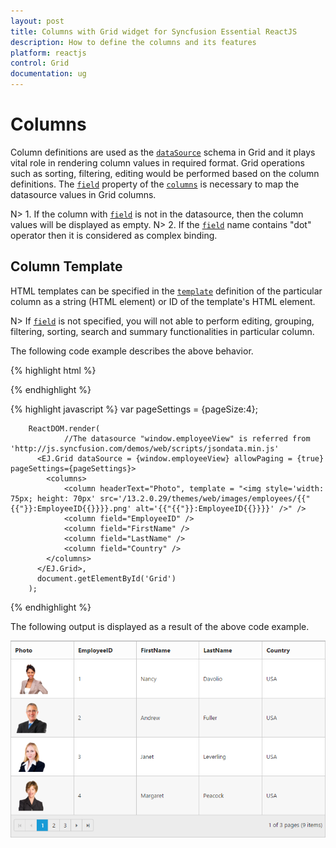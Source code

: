 ```yaml
---
layout: post
title: Columns with Grid widget for Syncfusion Essential ReactJS
description: How to define the columns and its features
platform: reactjs
control: Grid
documentation: ug
--- 
```

# Columns

Column definitions are used as the [`dataSource`](http://help.syncfusion.com/api/js/ejgrid#members:datasource "dataSource") schema in Grid and it plays vital role in rendering column values in required format. Grid operations such as sorting, filtering, editing would be performed based on the column definitions. The [`field`](http://help.syncfusion.com/api/js/ejgrid#members:columns-field "field") property of the [`columns`](http://help.syncfusion.com/api/js/ejgrid#members:columns "columns") is necessary to map the datasource values in Grid columns.

N> 1. If the column with [`field`](http://help.syncfusion.com/api/js/ejgrid#members:columns-field "field") is not in the datasource, then the column values will be displayed as empty.
N> 2. If the [`field`](http://help.syncfusion.com/api/js/ejgrid#members:columns-field "field") name contains "dot" operator then it is considered as complex binding.

## Column Template

HTML templates can be specified in the [`template`](http://help.syncfusion.com/api/js/ejgrid#members:columns-template "template") definition of the particular column as a string (HTML element) or ID of the template's HTML element.

N> If [`field`](http://help.syncfusion.com/api/js/ejgrid#members:columns-field "field") is not specified, you will not able to perform editing, grouping, filtering, sorting, search and summary functionalities in particular column.

The following code example describes the above behavior.

{% highlight html %}
<div id="Grid"></div>
<script type="text/babel" src="app.jsx">
</script>
{% endhighlight %}

{% highlight javascript %}
		var pageSettings = {pageSize:4};

        ReactDOM.render(   
                //The datasource "window.employeeView" is referred from 'http://js.syncfusion.com/demos/web/scripts/jsondata.min.js'
		  <EJ.Grid dataSource = {window.employeeView} allowPaging = {true} pageSettings={pageSettings}>
            <columns>
                <column headerText="Photo", template = "<img style='width: 75px; height: 70px' src='/13.2.0.29/themes/web/images/employees/{{"{{"}}:EmployeeID{{}}}}.png' alt='{{"{{"}}:EmployeeID{{}}}}' />" />
                <column field="EmployeeID" />
                <column field="FirstName" />
                <column field="LastName" />
                <column field="Country" />
            </columns>    
          </EJ.Grid>,
          document.getElementById('Grid')
        );
{% endhighlight %}

The following output is displayed as a result of the above code example.

![](columns_images/columns_img1.png)